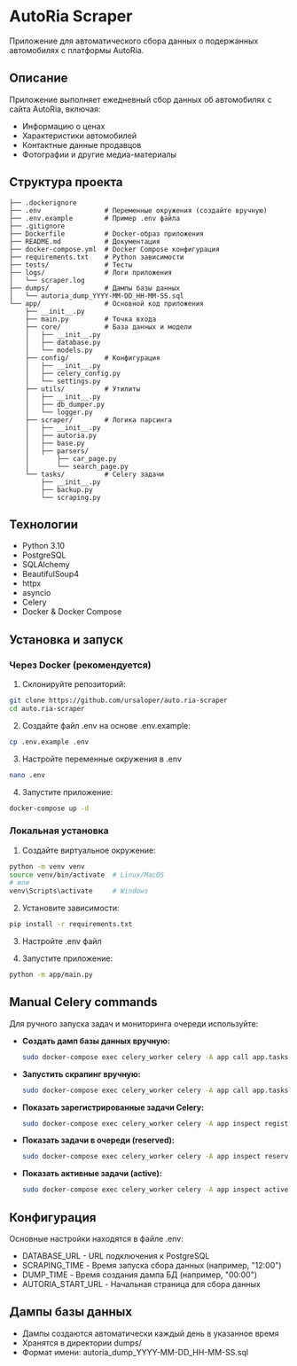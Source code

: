 # AutoRia Scraper

Приложение для автоматического сбора данных о подержанных автомобилях с платформы AutoRia.

## Описание
Приложение выполняет ежедневный сбор данных об автомобилях с сайта AutoRia, включая:
- Информацию о ценах
- Характеристики автомобилей
- Контактные данные продавцов
- Фотографии и другие медиа-материалы

## Структура проекта
```
├── .dockerignore
├── .env                # Переменные окружения (создайте вручную)
├── .env.example        # Пример .env файла
├── .gitignore
├── Dockerfile          # Docker-образ приложения
├── README.md           # Документация
├── docker-compose.yml  # Docker Compose конфигурация
├── requirements.txt    # Python зависимости
├── tests/              # Тесты
├── logs/               # Логи приложения
│   └── scraper.log
├── dumps/              # Дампы базы данных
│   └── autoria_dump_YYYY-MM-DD_HH-MM-SS.sql
└── app/                # Основной код приложения
    ├── __init__.py
    ├── main.py         # Точка входа
    ├── core/           # База данных и модели
    │   ├── __init__.py
    │   ├── database.py
    │   └── models.py
    ├── config/         # Конфигурация
    │   ├── __init__.py
    │   ├── celery_config.py
    │   └── settings.py
    ├── utils/          # Утилиты
    │   ├── __init__.py
    │   ├── db_dumper.py
    │   └── logger.py
    ├── scraper/        # Логика парсинга
    │   ├── __init__.py
    │   ├── autoria.py
    │   ├── base.py
    │   ├── parsers/
    │       ├── car_page.py
    │       └── search_page.py
    └── tasks/          # Celery задачи
        ├── __init__.py
        ├── backup.py
        └── scraping.py
```

## Технологии
- Python 3.10
- PostgreSQL
- SQLAlchemy
- BeautifulSoup4
- httpx
- asyncio
- Celery
- Docker & Docker Compose

## Установка и запуск

### Через Docker (рекомендуется)
1. Склонируйте репозиторий:
```bash
git clone https://github.com/ursaloper/auto.ria-scraper
cd auto.ria-scraper
```

2. Создайте файл .env на основе .env.example:
```bash
cp .env.example .env
```

3. Настройте переменные окружения в .env
```bash
nano .env
```

4. Запустите приложение:
```bash
docker-compose up -d
```

### Локальная установка
1. Создайте виртуальное окружение:
```bash
python -m venv venv
source venv/bin/activate  # Linux/MacOS
# или
venv\Scripts\activate     # Windows
```

2. Установите зависимости:
```bash
pip install -r requirements.txt
```

3. Настройте .env файл

4. Запустите приложение:
```bash
python -m app/main.py
```

## Manual Celery commands
Для ручного запуска задач и мониторинга очереди используйте:

- **Создать дамп базы данных вручную:**
  ```bash
  sudo docker-compose exec celery_worker celery -A app call app.tasks.backup.manual_backup
  ```
- **Запустить скрапинг вручную:**
  ```bash
  sudo docker-compose exec celery_worker celery -A app call app.tasks.scraping.manual_scrape
  ```
- **Показать зарегистрированные задачи Celery:**
  ```bash
  sudo docker-compose exec celery_worker celery -A app inspect registered
  ```
- **Показать задачи в очереди (reserved):**
  ```bash
  sudo docker-compose exec celery_worker celery -A app inspect reserved
  ```
- **Показать активные задачи (active):**
  ```bash
  sudo docker-compose exec celery_worker celery -A app inspect active
  ```

## Конфигурация
Основные настройки находятся в файле .env:
- DATABASE_URL - URL подключения к PostgreSQL
- SCRAPING_TIME - Время запуска сбора данных (например, "12:00")
- DUMP_TIME - Время создания дампа БД (например, "00:00")
- AUTORIA_START_URL - Начальная страница для сбора данных

## Дампы базы данных
- Дампы создаются автоматически каждый день в указанное время
- Хранятся в директории dumps/
- Формат имени: autoria_dump_YYYY-MM-DD_HH-MM-SS.sql 